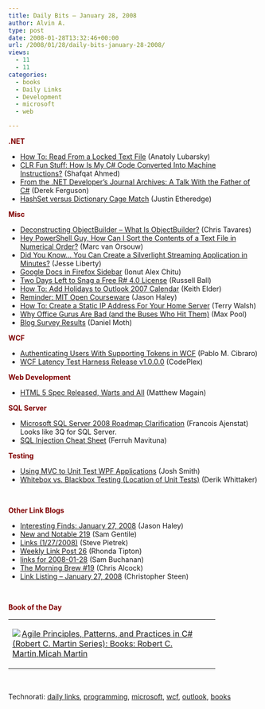 ```yaml
---
title: Daily Bits – January 28, 2008
author: Alvin A.
type: post
date: 2008-01-28T13:32:46+00:00
url: /2008/01/28/daily-bits-january-28-2008/
views:
  - 11
  - 11
categories:
  - books
  - Daily Links
  - Development
  - microsoft
  - web

---
```

**<font color="#800000">.NET</font>**

  * <a href="http://blogs.x2line.com/al/archive/2008/01/26/3342.aspx" target="_blank">How To: Read From a Locked Text File</a> (Anatoly Lubarsky)
  * <a href="http://www.shafqatahmed.com/2008/01/clr-fun-stuff-h.html" target="_blank">CLR Fun Stuff: How Is My C# Code Converted Into Machine Instructions?</a> (Shafqat Ahmed)
  * <a href="http://dotnet.sys-con.com/read/38783.htm" target="_blank">From the .NET Developer&#8217;s Journal Archives: A Talk With the Father of C#</a> (Derek Ferguson)
  * <a href="http://www.codethinked.com/post/2008/01/HashSet-versus-Dictionary-Cage-Match.aspx" target="_blank">HashSet versus Dictionary Cage Match</a> (Justin Etheredge)

**<font color="#800000">Misc</font>**

  * <a href="http://www.tavaresstudios.com/Blog/post/Deconstructing-ObjectBuilder---What-Is-ObjectBuilder.aspx" target="_blank">Deconstructing ObjectBuilder &#8211; What Is ObjectBuilder?</a> (Chris Tavares)
  * <a href="http://thepowershellguy.com/blogs/posh/archive/2008/01/26/hey-powershell-guy-how-can-i-sort-the-contents-of-a-text-file-in-numerical-order.aspx" target="_blank">Hey PowerShell Guy, How Can I Sort the Contents of a Text File in Numerical Order?</a> (Marc van Orsouw)
  * <a href="http://silverlight.net/blogs/jesseliberty/archive/2008/01/27/did-you-know-you-can-create-a-silverlight-streaming-application-in-minutes.aspx" target="_blank">Did You Know&#8230; You Can Create a Silverlight Streaming Application in Minutes?</a> (Jesse Liberty)
  * <a href="http://googlesystem.blogspot.com/2008/01/google-docs-in-firefox-sidebar.html" target="_blank">Google Docs in Firefox Sidebar</a> (Ionut Alex Chitu)
  * <a href="http://www.caffeinatedcoder.com/two-days-left-to-snag-a-free-r-40-license/" target="_blank">Two Days Left to Snag a Free R# 4.0 License</a> (Russell Ball)
  * <a href="http://keithelder.net/blog/archive/2008/01/23/How-To-Add-Holidays-to-Outlook-2007-Calendar.aspx" target="_blank">How To: Add Holidays to Outlook 2007 Calendar</a> (Keith Elder)
  * <a href="http://jasonhaley.com/blog/archive/2008/01/27/141123.aspx" target="_blank">Reminder: MIT Open Courseware</a> (Jason Haley)
  * <a href="http://www.wegotserved.co.uk/2008/01/28/how-to-create-a-static-ip-address-for-your-home-server/" target="_blank">How To: Create a Static IP Address For Your Home Server</a> (Terry Walsh)
  * <a href="http://www.codesqueeze.com/why-office-gurus-are-bad-and-the-buses-who-hit-them/" target="_blank">Why Office Gurus Are Bad (and the Buses Who Hit Them)</a> (Max Pool)
  * <a href="http://www.danielmoth.com/Blog/2008/01/blog-survey-results.html" target="_blank">Blog Survey Results</a> (Daniel Moth)

**<font color="#800000">WCF</font>**

  * <a href="http://weblogs.asp.net/cibrax/archive/2008/01/22/authenticating-users-with-supporting-tokens-in-wcf.aspx" target="_blank">Authenticating Users With Supporting Tokens in WCF</a> (Pablo M. Cibraro)
  * <a href="http://www.codeplex.com/WCFLatencyTstHarness/Release/ProjectReleases.aspx?ReleaseId=10230" target="_blank">WCF Latency Test Harness Release v1.0.0.0</a> (CodePlex)

**<font color="#800000">Web Development</font>**

  * <a href="http://www.sitepoint.com/blogs/2008/01/24/html-5-spec-released-warts-and-all/" target="_blank">HTML 5 Spec Released, Warts and All</a> (Matthew Magain)

**<font color="#800000">SQL Server</font>**

  * <a href="http://blogs.technet.com/dataplatforminsider/archive/2008/01/25/microsoft-sql-server-2008-roadmap-clarification.aspx" target="_blank">Microsoft SQL Server 2008 Roadmap Clarification</a> (Francois Ajenstat) Looks like 3Q for SQL Server.
  * <a href="http://ferruh.mavituna.com/sql-injection-cheatsheet-oku/" target="_blank">SQL Injection Cheat Sheet</a> (Ferruh Mavituna)

**<font color="#800000">Testing</font>**

  * <a href="http://www.codeproject.com/KB/WPF/MVCtoUnitTestinWPF.aspx" target="_blank">Using MVC to Unit Test WPF Applications</a> (Josh Smith)
  * <a href="http://devlicio.us/blogs/derik_whittaker/archive/2008/01/28/whitebox-vs-blackbox-testing-location-of-unit-tests.aspx" target="_blank">Whitebox vs. Blackbox Testing (Location of Unit Tests)</a> (Derik Whittaker)

&nbsp;

**<font color="#800000">Other Link Blogs</font>**

  * <a href="http://jasonhaley.com/blog/archive/2008/01/27/141120.aspx" target="_blank">Interesting Finds: January 27, 2008</a> (Jason Haley)
  * <a href="http://samgentile.com/blogs/samgentile/archive/2008/01/27/new-and-notable-219.aspx" target="_blank">New and Notable 219</a> (Sam Gentile)
  * <a href="http://spietrek.blogspot.com/2008/01/links-1272008.html" target="_blank">Links (1/27/2008)</a> (Steve Pietrek)
  * <a href="http://rtipton.wordpress.com/2008/01/27/weekly-link-post-26/" target="_blank">Weekly Link Post 26</a> (Rhonda Tipton)
  * <a href="http://afongen.com/blog/2008/01/27/links-for-2008-01-28/" target="_blank">links for 2008-01-28</a> (Sam Buchanan)
  * <a href="http://blog.cwa.me.uk/2008/01/28/the-morning-brew-19/" target="_blank">The Morning Brew #19</a> (Chris Alcock)
  * <a href="http://dotnetjunkies.com/WebLog/csteen/archive/2008/01/28/427856.aspx" target="_blank">Link Listing &#8211; January 27, 2008</a> (Christopher Steen)

&nbsp;

**<font color="#800000">Book of the Day</font>**

<div class="wlWriterSmartContent" id="scid:7dc1bd33-94bd-46fd-a20b-0131235bcd47:c7759e0d-cada-4c6c-ad07-7415638e8bc6" style="padding-right: 0px; display: inline; padding-left: 0px; float: none; padding-bottom: 0px; margin: 0px; padding-top: 0px">
  <table cellspacing="0" cellpadding="2" width="400" border="0" unselectable="on">
    <tr>
      <td valign="top" width="400">
        <p>
          <a title="Agile Principles, Patterns, and Practices in C# (Robert C. Martin Series): Books: Robert C. Martin,Micah Martin" href="http://www.amazon.com/exec/obidos/ASIN/0131857258/alvinashcraft-20"><img data-recalc-dims="1" decoding="async" src="https://i0.wp.com/images.amazon.com/images/P/0131857258.01.MZZZZZZZ.jpg?w=660" border="0" align="left" style="float:left" />Agile Principles, Patterns, and Practices in C# (Robert C. Martin Series): Books: Robert C. Martin,Micah Martin</a>
        </p>
      </td>
    </tr>
  </table>
</div>

&nbsp;

<div class="wlWriterSmartContent" id="scid:C16BAC14-9A3D-4c50-9394-FBFEF7A93539:c828743f-7d76-496f-ba69-df332b875383" style="padding-right: 0px; display: inline; padding-left: 0px; padding-bottom: 0px; margin: 0px; padding-top: 0px">
  <!--dotnetkickit-->
</div>

<div class="wlWriterSmartContent" id="scid:d7bf807d-7bb0-458a-811f-90c51817d5c2:f71187c0-cefa-482a-8a3c-000752efc9b1" style="padding-right: 0px; display: inline; padding-left: 0px; padding-bottom: 0px; margin: 0px; padding-top: 0px">
  <p>
    <span class="TagSite">Technorati:</span> <a href="http://technorati.com/tag/daily+links" rel="tag" class="tag">daily links</a>, <a href="http://technorati.com/tag/programming" rel="tag" class="tag">programming</a>, <a href="http://technorati.com/tag/microsoft" rel="tag" class="tag">microsoft</a>, <a href="http://technorati.com/tag/wcf" rel="tag" class="tag">wcf</a>, <a href="http://technorati.com/tag/outlook" rel="tag" class="tag">outlook</a>, <a href="http://technorati.com/tag/books" rel="tag" class="tag">books</a><br /><!-- StartInsertedTags: daily links, programming, microsoft, wcf, outlook, books :EndInsertedTags -->
  </p>
</div>